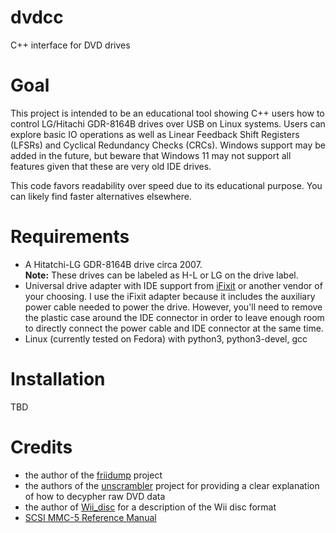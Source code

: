 # dvdcc
C++ interface for DVD drives

# Goal

This project is intended to be an educational tool showing C++ users how to control LG/Hitachi GDR-8164B drives over USB on Linux systems. Users can explore basic IO operations as well as Linear Feedback Shift Registers (LFSRs) and Cyclical Redundancy Checks (CRCs). Windows support may be added in the future, but beware that Windows 11 may not support all features given that these are very old IDE drives.

This code favors readability over speed due to its educational purpose. You can likely find faster alternatives elsewhere. 

# Requirements

* A Hitatchi-LG GDR-8164B drive circa 2007. <br> **Note:** These drives can be labeled as H-L or LG on the drive label.
* Universal drive adapter with IDE support from [iFixit](https://www.ifixit.com/products/universal-drive-adapter) or another vendor of your choosing. I use the iFixit adapter because it includes the auxiliary power cable needed to power the drive. However, you'll need to remove the plastic case around the IDE connector in order to leave enough room to directly connect the power cable and IDE connector at the same time. 
* Linux (currently tested on Fedora) with python3, python3-devel, gcc

# Installation

TBD

# Credits

* the author of the [friidump](https://github.com/bradenmcd/friidump) project
* the authors of the [unscrambler](https://github.com/saramibreak/unscrambler) project for providing a clear explanation of how to decypher raw DVD data
* the author of [Wii_disc](https://wiibrew.org/wiki/Wii_disc) for a description of the Wii disc format
* [SCSI MMC-5 Reference Manual](https://www.13thmonkey.org/documentation/SCSI/mmc5r02c.pdf)
